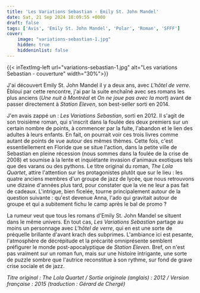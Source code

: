 ```yaml
---
title: 'Les Variations Sebastian - Emily St. John Mandel'
date: Sat, 21 Sep 2024 18:09:55 +0000
draft: false
tags: ['Avis', 'Emily St. John Mandel', 'Polar', 'Roman', 'SFFF']
cover: 
    image: "variations-sebastian-1.jpg"
    hidden: true
    hiddeninlist: false
---
```


{{< inTextImg-left url="variations-sebastian-1.jpg" alt="Les variations Sebastian - couverture" width="30%">}} 

J'ai découvert Emily St. John Mandel il y a deux ans, avec _L'hôtel de verre_. Ébloui par cette rencontre, j'ai par la suite enchaîné avec ses romans les plus anciens (_Une nuit à Montréal_ et _On ne joue pas avec la mort_) avant de passer directement à _Station Eleven_, son best-seller sorti en 2014.

J'en avais zappé un : _Les Variations Sebastian_, sorti en 2012. Il s'agit de son troisième roman, qui s'inscrit dans la foulée des deux premiers sur un certain nombre de points, à commencer par la fuite, l'abandon et le lien des adultes à leurs enfants. En fait, on pourrait voir ces trois livres comme autant de points de vue autour des mêmes thèmes. Cette fois, c'est essentiellement en Floride que se situe l'action, dans la petite ville de Sebastian en pleine récession (nous sommes dans la foulée de la crise de 2008) et soumise à la lente et inquiétante invasion d'animaux exotiques tels que des varans ou des pythons. Le titre original du roman, _The Lola Quartet_, attire l'attention sur les protagonistes plutôt que sur le lieu : les quatre anciens membres d'un groupe de jazz de lycée, que nous retrouvons une dizaine d'années plus tard, pour constater que la vie ne leur a pas fait de cadeaux. L'intrigue, bien ficelée, tourne principalement autour de la question suivante : qu'est devenue Anna, l'ado qui gravitait autour de groupe et qui a subitement fichu le camp après le bal de promo ?

La rumeur veut que tous les romans d'Emily St. John Mandel se situent dans le même univers. En tout cas, _Les Variations Sebastian_ partage au moins un personnage avec _L'hôtel de verre_, qui en est une sorte de préquelle brillante d'avant krach des subprimes. L'ambiance ici est pesante, l'atmosphère de décrépitude et la précarité omniprésente semblent préfigurer le monde post-apocalyptique de _Station Eleven_. Bref, on n'est pas vraiment sur un roman fun, mais sur une histoire intrigante, une sorte de puzzle sombre que l'autrice reconstitue à son rythme, sur fond de grave crise sociale et de jazz.

_Titre original : _The Lola Quartet / _Sortie originale (anglais) :_ 2012 / _Version française : 2015 (traduction :_ Gérard de Chergé_)_